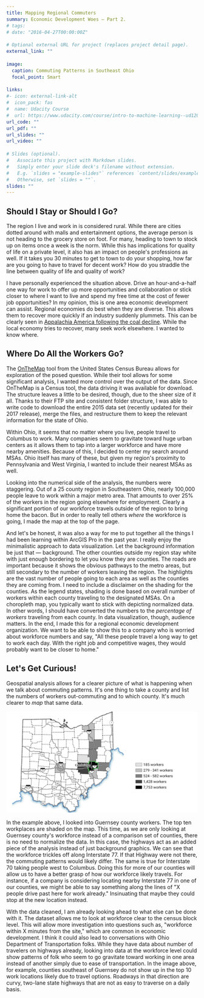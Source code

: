 ```yaml
---
title: Mapping Regional Commuters
summary: Economic Development Woes — Part 2.
# tags: 
# date: "2016-04-27T00:00:00Z"

# Optional external URL for project (replaces project detail page).
external_link: ""

image:
  caption: Commuting Patterns in Southeast Ohio
  focal_point: Smart

links:
#- icon: external-link-alt
#  icon_pack: fas
#  name: Udacity Course
#  url: https://www.udacity.com/course/intro-to-machine-learning--ud120
url_code: ""
url_pdf: ""
url_slides: ""
url_video: ""

# Slides (optional).
#   Associate this project with Markdown slides.
#   Simply enter your slide deck's filename without extension.
#   E.g. `slides = "example-slides"` references `content/slides/example-slides.md`.
#   Otherwise, set `slides = ""`.
slides: ""
---
```


## Should I Stay or Should I Go?
The region I live and work in is considered rural. While there are cities dotted around with malls and entertainment options, the average person is not heading to the grocery store on foot. For many, heading to town to stock up on items once a week is the norm. While this has implications for quality of life on a private level, it also has an impact on people's professions as well. If it takes you 30 minutes to get to town to do your shopping, how far are you going to have to travel for decent work? How do you straddle the line between quality of life and quality of work?

I have personally experienced the situation above. Drive an hour-and-a-half one way for work to offer up more opportunities and collaboration or stick closer to where I want to live and spend my free time at the cost of fewer job opportunities? In my opinion, this is one area economic development can assist. Regional economies do best when they are diverse. This allows them to recover more quickly if an industry suddenly plummets. This can be clearly seen in [Appalachia America following the coal decline](https://wfpl.org/new-economic-data-show-appalachias-struggles-amid-coals-decline/). While the local economy tries to recover, many seek work elsewhere. I wanted to know where.

## Where Do All the Workers Go?
The [OnTheMap](https://onthemap.ces.census.gov/) tool from the United States Census Bureau allows for exploration of the posed question. While their tool allows for some significant analysis, I wanted more control over the output of the data. Since OnTheMap is a Census tool, the data driving it was available for download. The structure leaves a little to be desired, though, due to the sheer size of it all. Thanks to their FTP site and consistent folder structure, I was able to write code to download the entire 2015 data set (recently updated for their 2017 release), merge the files, and restructure them to keep the relevant information for the state of Ohio.

Within Ohio, it seems that no matter where you live, people travel to Columbus to work. Many companies seem to gravitate toward huge urban centers as it allows them to tap into a larger workforce and have more nearby amenities. Because of this, I decided to center my search around MSAs. Ohio itself has many of these, but given my region's proximity to Pennsylvania and West Virginia, I wanted to include their nearest MSAs as well.

Looking into the numerical side of the analysis, the numbers were staggering. Out of a 25 county region in Southeastern Ohio, nearly 100,000 people leave to work within a major metro area. That amounts to over 25% of the workers in the region going elsewhere for employment. Clearly a significant portion of our workforce travels outside of the region to bring home the bacon. But in order to really tell others *where* the workforce is going, I made the map at the top of the page.

And let's be honest, it was also a way for me to put together all the things I had been learning within ArcGIS Pro in the past year. I really enjoy the minimalistic approach to data visualization. Let the background information be just that — background. The other counties outside my region stay white with just enough bordering to let you know they are counties. The roads are important because it shows the obvious pathways to the metro areas, but still secondary to the number of workers leaving the region. The highlights are the vast number of people going to each area as well as the counties they are coming from. I need to include a disclaimer on the shading for the counties. As the legend states, shading is done based on overall number of workers within each county traveling to the designated MSAs. On a choropleth map, you typically want to stick with depicting normalized data. In other words, I should have converted the numbers to the *percentage of workers* traveling from each county. In data visualization, though, audience matters. In the end, I made this for a regional economic development organization. We want to be able to show this to a company who is worried about workforce numbers and say, "All these people travel a long way to get to work each day. With the right job and competitive wages, they would probably want to be closer to home."

## Let's Get Curious!
Geospatial analysis allows for a clearer picture of what is happening when we talk about commuting patterns. It's one thing to take a county and list the numbers of workers out-commuting and to which county. It's much clearer to *map* that same data.

[![Commuting analysis example - map of Ohio](commute-analysis.png)](commute-analysis.png)

In the example above, I looked into Guernsey county workers. The top ten workplaces are shaded on the map. This time, as we are only looking at Guernsey county's workforce instead of a comparison set of counties, there is no need to normalize the data. In this case, the highways act as an added piece of the analysis instead of just background graphics. We can see that the workforce trickles off along Interstate 77. If that Highway were not there, the commuting patterns would likely differ. The same is true for Interstate 70 taking people west to Columbus. Doing this for more of our counties will allow us to have a better grasp of how our workforce likely travels. For instance, if a company is considering locating nearby Interstate 77 in one of our counties, we might be able to say something along the lines of "X people drive past here for work already." Insinuating that maybe they could stop at the new location instead.

With the data cleaned, I am already looking ahead to what else can be done with it. The dataset allows me to look at workforce clear to the census block level. This will allow more investigation into questions such as, "workforce within X minutes from the site," which are common in economic development. I think it could also lead to conversations with Ohio Department of Transportation folks. While they have data about number of travelers on highways already, looking into data at the workforce level could show patterns of folk who seem to go gravitate toward working in one area instead of another simply due to ease of transportation. In the image above, for example, counties southeast of Guernsey do not show up in the top 10 work locations likely due to travel options. Roadways in that direction are curvy, two-lane state highways that are not as easy to traverse on a daily basis.
